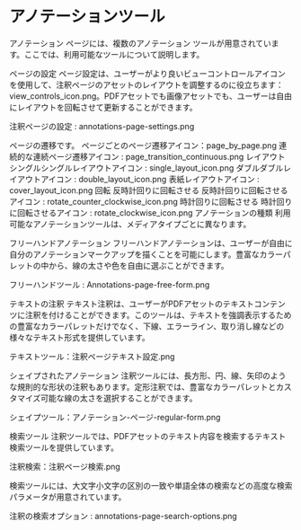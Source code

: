# アノテーションツール

アノテーション ページには、複数のアノテーション ツールが用意されています。ここでは、利用可能なツールについて説明します。

ページの設定
ページ設定は、ユーザーがより良いビューコントロールアイコンを使用して、注釈ページのアセットのレイアウトを調整するのに役立ちます：view_controls_icon.png。PDFアセットでも画像アセットでも、ユーザーは自由にレイアウトを回転させて更新することができます。

注釈ページの設定 : annotations-page-settings.png

ページの遷移です。
ページごとのページ遷移アイコン：page_by_page.png
連続的な連続ページ遷移アイコン : page_transition_continuous.png
レイアウト
シングルシングルレイアウトアイコン : single_layout_icon.png
ダブルダブルレイアウトアイコン : double_layout_icon.png
表紙レイアウトアイコン : cover_layout_icon.png
回転
反時計回りに回転させる 反時計回りに回転させるアイコン : rotate_counter_clockwise_icon.png
時計回りに回転させる 時計回りに回転させるアイコン : rotate_clockwise_icon.png
アノテーションの種類
利用可能なアノテーションツールは、メディアタイプごとに異なります。

フリーハンドアノテーション
フリーハンドアノテーションは、ユーザーが自由に自分のアノテーションマークアップを描くことを可能にします。豊富なカラーパレットの中から、線の太さや色を自由に選ぶことができます。

フリーハンドツール : Annotations-page-free-form.png

テキストの注釈
テキスト注釈は、ユーザーがPDFアセットのテキストコンテンツに注釈を付けることができます。このツールは、テキストを強調表示するための豊富なカラーパレットだけでなく、下線、エラーライン、取り消し線などの様々なテキスト形式を提供しています。

テキストツール：注釈ページテキスト設定.png

シェイプされたアノテーション
注釈ツールには、長方形、円、線、矢印のような規則的な形状の注釈もあります。定形注釈では、豊富なカラーパレットとカスタマイズ可能な線の太さを選択することができます。

シェイプツール：アノテーション-ページ-regular-form.png

検索ツール
注釈ツールでは、PDFアセットのテキスト内容を検索するテキスト検索ツールを提供しています。

注釈検索：注釈ページ検索.png

検索ツールには、大文字小文字の区別の一致や単語全体の検索などの高度な検索パラメータが用意されています。

注釈の検索オプション : annotations-page-search-options.png

